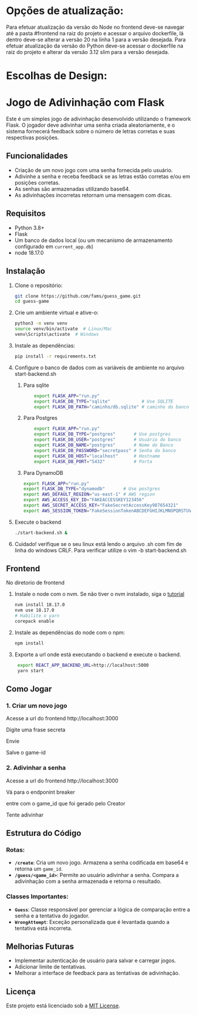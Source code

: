 # Opções de atualização:
Para efetuar atualização da versão do Node no frontend deve-se navegar até a pasta #frontend na raiz do projeto e acessar o arquivo dockerfile, lá dentro deve-se alterar a versão 20 na linha 1 para a versão desejada.
Para efetuar atualização da versão do Python deve-se acessar o dockerfile na raiz do projeto e alterar da versão 3.12 slim para a versão desejada.

# Escolhas de Design:


# Jogo de Adivinhação com Flask

Este é um simples jogo de adivinhação desenvolvido utilizando o framework Flask. O jogador deve adivinhar uma senha criada aleatoriamente, e o sistema fornecerá feedback sobre o número de letras corretas e suas respectivas posições.

## Funcionalidades

- Criação de um novo jogo com uma senha fornecida pelo usuário.
- Adivinhe a senha e receba feedback se as letras estão corretas e/ou em posições corretas.
- As senhas são armazenadas  utilizando base64.
- As adivinhações incorretas retornam uma mensagem com dicas.
  
## Requisitos

- Python 3.8+
- Flask
- Um banco de dados local (ou um mecanismo de armazenamento configurado em `current_app.db`)
- node 18.17.0

## Instalação

1. Clone o repositório:

   ```bash
   git clone https://github.com/fams/guess_game.git
   cd guess-game
   ```

2. Crie um ambiente virtual e ative-o:

   ```bash
   python3 -m venv venv
   source venv/bin/activate  # Linux/Mac
   venv\Scripts\activate  # Windows
   ```

3. Instale as dependências:

   ```bash
   pip install -r requirements.txt
   ```

4. Configure o banco de dados com as variáveis de ambiente no arquivo start-backend.sh
    1. Para sqlite

        ```bash
            export FLASK_APP="run.py"
            export FLASK_DB_TYPE="sqlite"            # Use SQLITE
            export FLASK_DB_PATH="caminho/db.sqlite" # caminho do banco
        ```

    2. Para Postgres

        ```bash
            export FLASK_APP="run.py"
            export FLASK_DB_TYPE="postgres"       # Use postgres
            export FLASK_DB_USER="postgres"       # Usuário do banco
            export FLASK_DB_NAME="postgres"       # Nome do Banco
            export FLASK_DB_PASSWORD="secretpass" # Senha do banco
            export FLASK_DB_HOST="localhost"      # Hostname
            export FLASK_DB_PORT="5432"           # Porta
        ```

    3. Para DynamoDB

        ```bash
        export FLASK_APP="run.py"
        export FLASK_DB_TYPE="dynamodb"       # Use postgres
        export AWS_DEFAULT_REGION="us-east-1" # AWS region
        export AWS_ACCESS_KEY_ID="FAKEACCESSKEY123456" 
        export AWS_SECRET_ACCESS_KEY="FakeSecretAccessKey987654321"
        export AWS_SESSION_TOKEN="FakeSessionTokenABCDEFGHIJKLMNOPQRSTUVXYZ1234567890"
        ```

5. Execute o backend

   ```bash
   ./start-backend.sh &
   ```

6. Cuidado! verifique se o seu linux está lendo o arquivo .sh com fim de linha do windows CRLF. Para verificar utilize o vim -b start-backend.sh

## Frontend
No diretorio de frontend

1. Instale o node com o nvm. Se não tiver o nvm instalado, siga o [tutorial](https://github.com/nvm-sh/nvm?tab=readme-ov-file#installing-and-updating)

    ```bash
    nvm install 18.17.0
    nvm use 18.17.0
    # Habilite o yarn
    corepack enable
    ```

2. Instale as dependências do node com o npm:

    ```bash
    npm install
    ```

3. Exporte a url onde está executando o backend e execute o backend.

   ```bash
    export REACT_APP_BACKEND_URL=http://localhost:5000
    yarn start
   ```

## Como Jogar

### 1. Criar um novo jogo

Acesse a url do frontend http://localhost:3000

Digite uma frase secreta

Envie

Salve o game-id


### 2. Adivinhar a senha

Acesse a url do frontend http://localhost:3000

Vá para o endponint breaker

entre com o game_id que foi gerado pelo Creator

Tente adivinhar

## Estrutura do Código

### Rotas:

- **`/create`**: Cria um novo jogo. Armazena a senha codificada em base64 e retorna um `game_id`.
- **`/guess/<game_id>`**: Permite ao usuário adivinhar a senha. Compara a adivinhação com a senha armazenada e retorna o resultado.

### Classes Importantes:

- **`Guess`**: Classe responsável por gerenciar a lógica de comparação entre a senha e a tentativa do jogador.
- **`WrongAttempt`**: Exceção personalizada que é levantada quando a tentativa está incorreta.



## Melhorias Futuras

- Implementar autenticação de usuário para salvar e carregar jogos.
- Adicionar limite de tentativas.
- Melhorar a interface de feedback para as tentativas de adivinhação.

## Licença

Este projeto está licenciado sob a [MIT License](LICENSE).

